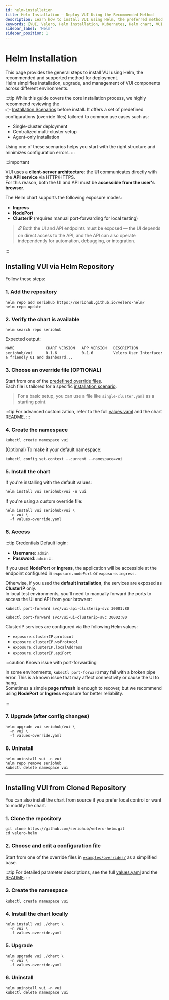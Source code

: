 ```yaml
---
id: helm-installation
title: Helm Installation – Deploy VUI Using the Recommended Method
description: Learn how to install VUI using Helm, the preferred method for managing deployments. This guide covers core steps and links to scenario-specific configurations for single or multi-cluster environments.
keywords: [VUI, Velero, Helm installation, Kubernetes, Helm chart, VUI deployment, override files, installation guide]
sidebar_label: 'Helm'
sidebar_position: 1
---
```


# Helm Installation

This page provides the general steps to install VUI using Helm, the recommended and supported method for deployment.  
Helm simplifies installation, upgrade, and management of VUI components across different environments.

:::tip
While this guide covers the core installation process, we highly recommend reviewing the  
👉 [Installation Scenarios](/docs/getting-started/installation/scenarios/installation-scenarios) before install.
It offers a set of predefined configurations (override files) tailored to common use cases such as:

- Single-cluster deployment
- Centralized multi-cluster setup
- Agent-only installation

Using one of these scenarios helps you start with the right structure and minimizes configuration errors.
:::

:::important

VUI uses a **client-server architecture**: the **UI** communicates directly with the **API service** via HTTP/HTTPS.  
For this reason, both the UI and API must be **accessible from the user's browser**.

The Helm chart supports the following exposure modes:

- **Ingress**
- **NodePort**
- **ClusterIP** (requires manual port-forwarding for local testing)

> 🔓 Both the UI and API endpoints must be exposed — the UI depends on direct access to the API, and the API can also operate independently for automation, debugging, or integration.

:::



## Installing VUI via Helm Repository

Follow these steps:

### 1. Add the repository

``` shell
helm repo add seriohub https://seriohub.github.io/velero-helm/
helm repo update
```

### 2. Verify the chart is available

``` shell
helm search repo seriohub
```

Expected output:

``` shell
NAME              CHART VERSION   APP VERSION   DESCRIPTION
seriohub/vui      0.1.6           0.1.6         Velero User Interface: a friendly UI and dashboard...
```

### 3. Choose an override file (OPTIONAL)

Start from one of the [predefined override files](https://github.com/seriohub/velero-helm/tree/main/examples/overrides).  
Each file is tailored for a specific [installation scenario](/docs/getting-started/installation/scenarios/installation-scenarios#list-of-available-override-files).

> For a basic setup, you can use a file like `single-cluster.yaml` as a starting point.

:::tip
For advanced customization, refer to the full [values.yaml](https://github.com/seriohub/velero-helm/blob/main/chart/values.yaml) and the chart [README](https://github.com/seriohub/velero-helm/tree/main/chart).
:::

### 4. Create the namespace

``` shell
kubectl create namespace vui
```

(Optional) To make it your default namespace:

``` shell
kubectl config set-context --current --namespace=vui
```

### 5. Install the chart

If you're installing with the default values:

```shell
helm install vui seriohub/vui -n vui
```

If you're using a custom override file:

```shell
helm install vui seriohub/vui \
  -n vui \
  -f values-override.yaml
```

### 6. Access

:::tip Credentials
Default login:

- **Username**: `admin`
- **Password**: `admin`
:::

If you used **NodePort** or **Ingress**, the application will be accessible at the endpoint configured in `exposure.nodePort` or `exposure.ingress`.

Otherwise, if you used the **default installation**, the services are exposed as **ClusterIP** only.  
In local test environments, you'll need to manually forward the ports to access the UI and API from your browser:

```shell
kubectl port-forward svc/vui-api-clusterip-svc 30001:80
```

```shell
kubectl port-forward svc/vui-ui-clusterip-svc 30002:80
```

ClusterIP services are configured via the following Helm values:

- `exposure.clusterIP.protocol`
- `exposure.clusterIP.wsProtocol`
- `exposure.clusterIP.localAddress`
- `exposure.clusterIP.apiPort`

:::caution Known issue with port-forwarding

In some environments, `kubectl port-forward` may fail with a broken pipe error.
This is a known issue that may affect connectivity or cause the UI to hang.  
Sometimes a simple **page refresh** is enough to recover, but we recommend using **NodePort** or **Ingress** exposure for better reliability.

:::

### 7. Upgrade (after config changes)

``` shell
helm upgrade vui seriohub/vui \
  -n vui \
  -f values-override.yaml
```

### 8. Uninstall

``` shell
helm uninstall vui -n vui
helm repo remove seriohub
kubectl delete namespace vui
```

---

## Installing VUI from Cloned Repository

You can also install the chart from source if you prefer local control or want to modify the chart.

### 1. Clone the repository

``` shell
git clone https://github.com/seriohub/velero-helm.git
cd velero-helm
```

### 2. Choose and edit a configuration file

Start from one of the override files in [`examples/overrides/`](https://github.com/seriohub/velero-helm/tree/main/examples/overrides) as a simplified base.

:::tip
For detailed parameter descriptions, see the full [values.yaml](https://github.com/seriohub/velero-helm/blob/main/chart/values.yaml) and the [README](https://github.com/seriohub/velero-helm/tree/main/chart).
:::

### 3. Create the namespace

``` shell
kubectl create namespace vui
```

### 4. Install the chart locally

``` shell
helm install vui ./chart \
  -n vui \
  -f values-override.yaml
```

### 5. Upgrade

``` shell
helm upgrade vui ./chart \
  -n vui \
  -f values-override.yaml
```

### 6. Uninstall

``` shell
helm uninstall vui -n vui
kubectl delete namespace vui
```
